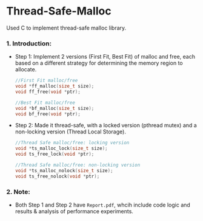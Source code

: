 # Thread-Safe-Malloc
Used C to implement thread-safe malloc library.

### 1. Introduction: 
- Step 1: Implement 2 versions (First Fit, Best Fit) of malloc and free, each based on a different strategy for determining the memory region to allocate.
  ```C
  //First Fit malloc/free
  void *ff_malloc(size_t size);
  void ff_free(void *ptr);

  //Best Fit malloc/free
  void *bf_malloc(size_t size);
  void bf_free(void *ptr);
  ```
- Step 2: Made it thread-safe, with a locked version (pthread mutex) and a non-locking version (Thread Local Storage).
  ```C
  //Thread Safe malloc/free: locking version
  void *ts_malloc_lock(size_t size);
  void ts_free_lock(void *ptr);

  //Thread Safe malloc/free: non-locking version
  void *ts_malloc_nolock(size_t size);
  void ts_free_nolock(void *ptr);
  ```
### 2. Note: 
- Both Step 1 and Step 2 have `Report.pdf`, whcih include code logic and results & analysis of performance experiments.
